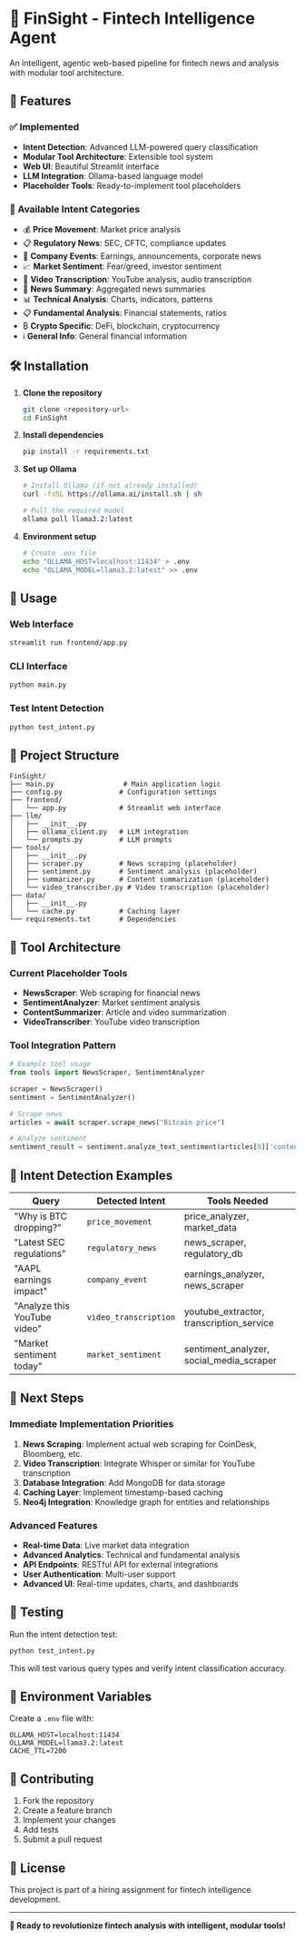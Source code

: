 # 🚀 FinSight - Fintech Intelligence Agent

An intelligent, agentic web-based pipeline for fintech news and analysis with modular tool architecture.

## 🎯 Features

### ✅ Implemented
- **Intent Detection**: Advanced LLM-powered query classification
- **Modular Tool Architecture**: Extensible tool system
- **Web UI**: Beautiful Streamlit interface
- **LLM Integration**: Ollama-based language model
- **Placeholder Tools**: Ready-to-implement tool placeholders

### 🔧 Available Intent Categories
- 💰 **Price Movement**: Market price analysis
- 📋 **Regulatory News**: SEC, CFTC, compliance updates
- 🏢 **Company Events**: Earnings, announcements, corporate news
- 📈 **Market Sentiment**: Fear/greed, investor sentiment
- 🎥 **Video Transcription**: YouTube analysis, audio transcription
- 📰 **News Summary**: Aggregated news summaries
- 📊 **Technical Analysis**: Charts, indicators, patterns
- 📋 **Fundamental Analysis**: Financial statements, ratios
- ₿ **Crypto Specific**: DeFi, blockchain, cryptocurrency
- ℹ️ **General Info**: General financial information

## 🛠️ Installation

1. **Clone the repository**
   ```bash
   git clone <repository-url>
   cd FinSight
   ```

2. **Install dependencies**
   ```bash
   pip install -r requirements.txt
   ```

3. **Set up Ollama**
   ```bash
   # Install Ollama (if not already installed)
   curl -fsSL https://ollama.ai/install.sh | sh
   
   # Pull the required model
   ollama pull llama3.2:latest
   ```

4. **Environment setup**
   ```bash
   # Create .env file
   echo "OLLAMA_HOST=localhost:11434" > .env
   echo "OLLAMA_MODEL=llama3.2:latest" >> .env
   ```

## 🚀 Usage

### Web Interface
```bash
streamlit run frontend/app.py
```

### CLI Interface
```bash
python main.py
```

### Test Intent Detection
```bash
python test_intent.py
```

## 📁 Project Structure

```
FinSight/
├── main.py                 # Main application logic
├── config.py              # Configuration settings
├── frontend/
│   └── app.py             # Streamlit web interface
├── llm/
│   ├── __init__.py
│   ├── ollama_client.py   # LLM integration
│   └── prompts.py         # LLM prompts
├── tools/
│   ├── __init__.py
│   ├── scraper.py         # News scraping (placeholder)
│   ├── sentiment.py       # Sentiment analysis (placeholder)
│   ├── summarizer.py      # Content summarization (placeholder)
│   └── video_transcriber.py # Video transcription (placeholder)
├── data/
│   ├── __init__.py
│   └── cache.py           # Caching layer
└── requirements.txt       # Dependencies
```

## 🔧 Tool Architecture

### Current Placeholder Tools
- **NewsScraper**: Web scraping for financial news
- **SentimentAnalyzer**: Market sentiment analysis
- **ContentSummarizer**: Article and video summarization
- **VideoTranscriber**: YouTube video transcription

### Tool Integration Pattern
```python
# Example tool usage
from tools import NewsScraper, SentimentAnalyzer

scraper = NewsScraper()
sentiment = SentimentAnalyzer()

# Scrape news
articles = await scraper.scrape_news("Bitcoin price")

# Analyze sentiment
sentiment_result = sentiment.analyze_text_sentiment(articles[0]['content'])
```

## 🎯 Intent Detection Examples

| Query | Detected Intent | Tools Needed |
|-------|----------------|--------------|
| "Why is BTC dropping?" | `price_movement` | price_analyzer, market_data |
| "Latest SEC regulations" | `regulatory_news` | news_scraper, regulatory_db |
| "AAPL earnings impact" | `company_event` | earnings_analyzer, news_scraper |
| "Analyze this YouTube video" | `video_transcription` | youtube_extractor, transcription_service |
| "Market sentiment today" | `market_sentiment` | sentiment_analyzer, social_media_scraper |

## 🔮 Next Steps

### Immediate Implementation Priorities
1. **News Scraping**: Implement actual web scraping for CoinDesk, Bloomberg, etc.
2. **Video Transcription**: Integrate Whisper or similar for YouTube transcription
3. **Database Integration**: Add MongoDB for data storage
4. **Caching Layer**: Implement timestamp-based caching
5. **Neo4j Integration**: Knowledge graph for entities and relationships

### Advanced Features
- **Real-time Data**: Live market data integration
- **Advanced Analytics**: Technical and fundamental analysis
- **API Endpoints**: RESTful API for external integrations
- **User Authentication**: Multi-user support
- **Advanced UI**: Real-time updates, charts, and dashboards

## 🧪 Testing

Run the intent detection test:
```bash
python test_intent.py
```

This will test various query types and verify intent classification accuracy.

## 📝 Environment Variables

Create a `.env` file with:
```env
OLLAMA_HOST=localhost:11434
OLLAMA_MODEL=llama3.2:latest
CACHE_TTL=7200
```

## 🤝 Contributing

1. Fork the repository
2. Create a feature branch
3. Implement your changes
4. Add tests
5. Submit a pull request

## 📄 License

This project is part of a hiring assignment for fintech intelligence development.

---

**🚀 Ready to revolutionize fintech analysis with intelligent, modular tools!**
